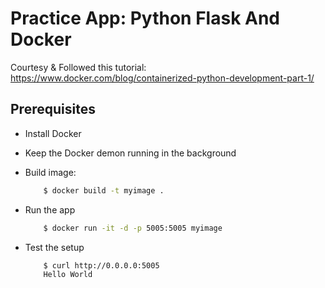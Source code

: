 # Practice App: Python Flask And Docker

Courtesy & Followed this tutorial: https://www.docker.com/blog/containerized-python-development-part-1/

## Prerequisites

- Install Docker
- Keep the Docker demon running in the background
- Build image:

    ```bash
        $ docker build -t myimage .
    ```

- Run the app

    ```bash
        $ docker run -it -d -p 5005:5005 myimage
    ```

- Test the setup
    ```bash
        $ curl http://0.0.0.0:5005
        Hello World
    ```
